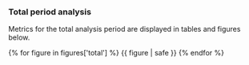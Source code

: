 
### Total period analysis

Metrics for the total analysis period are displayed in tables and figures below.

{% for figure in figures['total'] %}
  {{ figure | safe }}
{% endfor %}
